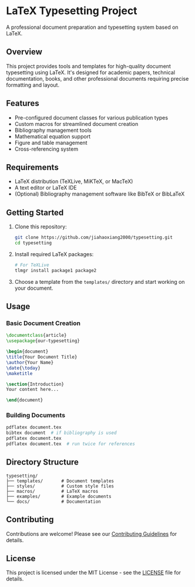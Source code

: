 # LaTeX Typesetting Project

A professional document preparation and typesetting system based on LaTeX.

## Overview

This project provides tools and templates for high-quality document typesetting using LaTeX. It's designed for academic papers, technical documentation, books, and other professional documents requiring precise formatting and layout.

## Features

- Pre-configured document classes for various publication types
- Custom macros for streamlined document creation
- Bibliography management tools
- Mathematical equation support
- Figure and table management
- Cross-referencing system

## Requirements

- LaTeX distribution (TeXLive, MiKTeX, or MacTeX)
- A text editor or LaTeX IDE
- (Optional) Bibliography management software like BibTeX or BibLaTeX

## Getting Started

1. Clone this repository:

   ```bash
   git clone https://github.com/jiahaoxiang2000/typesetting.git
   cd typesetting
   ```

2. Install required LaTeX packages:

   ```bash
   # For TeXLive
   tlmgr install package1 package2
   ```

3. Choose a template from the `templates/` directory and start working on your document.

## Usage

### Basic Document Creation

```latex
\documentclass{article}
\usepackage{our-typesetting}

\begin{document}
\title{Your Document Title}
\author{Your Name}
\date{\today}
\maketitle

\section{Introduction}
Your content here...

\end{document}
```

### Building Documents

```bash
pdflatex document.tex
bibtex document  # if bibliography is used
pdflatex document.tex
pdflatex document.tex  # run twice for references
```

## Directory Structure

```
typesetting/
├── templates/       # Document templates
├── styles/          # Custom style files
├── macros/          # LaTeX macros
├── examples/        # Example documents
└── docs/            # Documentation
```

## Contributing

Contributions are welcome! Please see our [Contributing Guidelines](CONTRIBUTING.md) for details.

## License

This project is licensed under the MIT License - see the [LICENSE](LICENSE) file for details.
